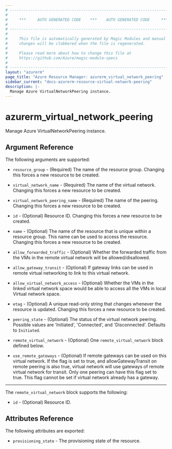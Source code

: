 ```yaml
---
# ----------------------------------------------------------------------------
#
#     ***     AUTO GENERATED CODE    ***    AUTO GENERATED CODE     ***
#
# ----------------------------------------------------------------------------
#
#     This file is automatically generated by Magic Modules and manual
#     changes will be clobbered when the file is regenerated.
#
#     Please read more about how to change this file at
#     https://github.com/Azure/magic-module-specs
#
# ----------------------------------------------------------------------------
layout: "azurerm"
page_title: "Azure Resource Manager: azurerm_virtual_network_peering"
sidebar_current: "docs-azurerm-resource-virtual-network-peering"
description: |-
  Manage Azure VirtualNetworkPeering instance.
---
```


# azurerm_virtual_network_peering

Manage Azure VirtualNetworkPeering instance.


## Argument Reference

The following arguments are supported:

* `resource_group` - (Required) The name of the resource group. Changing this forces a new resource to be created.

* `virtual_network_name` - (Required) The name of the virtual network. Changing this forces a new resource to be created.

* `virtual_network_peering_name` - (Required) The name of the peering. Changing this forces a new resource to be created.

* `id` - (Optional) Resource ID. Changing this forces a new resource to be created.

* `name` - (Optional) The name of the resource that is unique within a resource group. This name can be used to access the resource. Changing this forces a new resource to be created.

* `allow_forwarded_traffic` - (Optional) Whether the forwarded traffic from the VMs in the remote virtual network will be allowed/disallowed.

* `allow_gateway_transit` - (Optional) If gateway links can be used in remote virtual networking to link to this virtual network.

* `allow_virtual_network_access` - (Optional) Whether the VMs in the linked virtual network space would be able to access all the VMs in local Virtual network space.

* `etag` - (Optional) A unique read-only string that changes whenever the resource is updated. Changing this forces a new resource to be created.

* `peering_state` - (Optional) The status of the virtual network peering. Possible values are 'Initiated', 'Connected', and 'Disconnected'. Defaults to `Initiated`.

* `remote_virtual_network` - (Optional) One `remote_virtual_network` block defined below.

* `use_remote_gateways` - (Optional) If remote gateways can be used on this virtual network. If the flag is set to true, and allowGatewayTransit on remote peering is also true, virtual network will use gateways of remote virtual network for transit. Only one peering can have this flag set to true. This flag cannot be set if virtual network already has a gateway.

---

The `remote_virtual_network` block supports the following:

* `id` - (Optional) Resource ID.

## Attributes Reference

The following attributes are exported:

* `provisioning_state` - The provisioning state of the resource.
